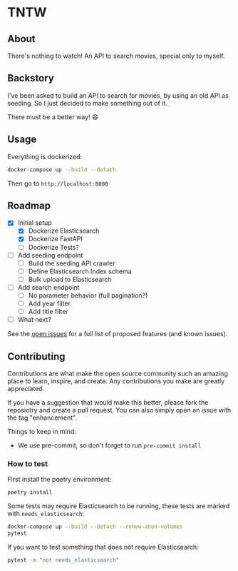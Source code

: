 # TNTW

## About

There's nothing to watch!
An API to search movies, special only to myself.

## Backstory

I've been asked to build an API to search for movies, by using an old API
as seeding. So I just decided to make something out of it.

There must be a better way! :smile:

## Usage

Everything is dockerized:

```sh
docker-compose up --build --detach
```

Then go to `http://localhost:8000`

## Roadmap

- [x] Initial setup
  - [x] Dockerize Elasticsearch
  - [x] Dockerize FastAPI
  - [ ] Dockerize Tests?
- [ ] Add seeding endpoint
  - [ ] Build the seeding API crawler
  - [ ] Define Elasticsearch Index schema
  - [ ] Bulk upload to Elasticsearch
- [ ] Add search endpoint
  - [ ] No parameter behavior (full pagination?)
  - [ ] Add year filter
  - [ ] Add title filter
- [ ] What next?

See the [open issues][open-issues] for a full list of
proposed features (and known issues).

## Contributing

Contributions are what make the open source community such an amazing place
to learn, inspire, and create.
Any contributions you make are greatly appreciated.

If you have a suggestion that would make this better, please fork
the reposiotry and create a pull request. You can also simply open
an issue with the tag "enhancement".

Things to keep in mind:

- We use pre-commit, so don't forget to run `pre-commit install`

### How to test

First install the poetry environment:

```sh
poetry install
```

Some tests may require Elasticsearch to be running, these tests are
marked with `needs_elasticsearch`:

```sh
docker-compose up --build --detach --renew-anon-volumes
pytest
```

If you want to test something that does not require Elasticsearch:

```sh
pytest -m "not needs_elasticsearch"
```

[open-issues]: https://github.com/nramirezuy/tntw/issues
